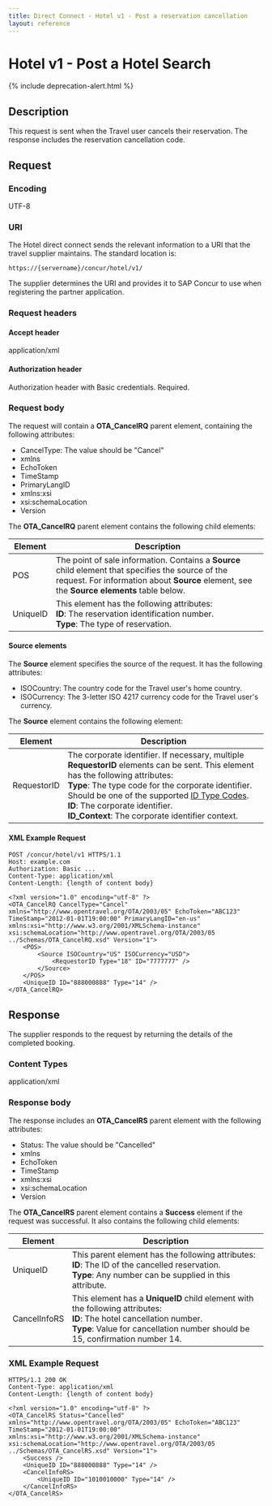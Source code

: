 ```yaml
---
title: Direct Connect - Hotel v1 - Post a reservation cancellation
layout: reference
---
```


# Hotel v1 - Post a Hotel Search

{% include deprecation-alert.html %}

## Description

This request is sent when the Travel user cancels their reservation. The response includes the reservation cancellation code.

##  Request

### Encoding
UTF-8

### URI

The Hotel direct connect sends the relevant information to a URI that the travel supplier maintains. The standard location is:

`https://{servername}/concur/hotel/v1/`

The supplier determines the URI and provides it to SAP Concur to use when registering the partner application.

### Request headers

#### Accept header
application/xml

#### Authorization header

Authorization header with Basic credentials. Required.

### Request body

The request will contain a **OTA_CancelRQ** parent element, containing the following attributes:

* CancelType: The value should be "Cancel"
* xmlns
* EchoToken
* TimeStamp
* PrimaryLangID
* xmlns:xsi
* xsi:schemaLocation
* Version

The **OTA_CancelRQ** parent element contains the following child elements:

|  Element |  Description |
|----------|---------------------------------------|
|  POS |  The point of sale information. Contains a **Source** child element that specifies the source of the request. For information about **Source** element, see the **Source elements** table below. |
|  UniqueID |  This element has the following attributes:<br/>**ID**: The reservation identification number.<br/>**Type**: The type of reservation. |

#### Source elements

The **Source** element specifies the source of the request. It has the following attributes:

* ISOCountry: The country code for the Travel user's home country.
* ISOCurrency: The 3-letter ISO 4217 currency code for the Travel user's currency.

The **Source** element contains the following element:

|  Element |  Description |
|----------|---------------------------------------|
|  RequestorID | The corporate identifier. If necessary, multiple **RequestorID** elements can be sent. This element has the following attributes:<br/>**Type**: The type code for the corporate identifier. Should be one of the supported [ID Type Codes](/api-reference/direct-connects/hotel/hotel-direct-connect-codes.html#method6). <br/>**ID**: The corporate identifier. <br/>**ID_Context**: The corporate identifier context. |

####  XML Example Request

```http
POST /concur/hotel/v1 HTTPS/1.1
Host: example.com
Authorization: Basic ...
Content-Type: application/xml
Content-Length: {length of content body}

<?xml version="1.0" encoding="utf-8" ?>
<OTA_CancelRQ CancelType="Cancel" xmlns="http://www.opentravel.org/OTA/2003/05" EchoToken="ABC123" TimeStamp="2012-01-01T19:00:00" PrimaryLangID="en-us" xmlns:xsi="http://www.w3.org/2001/XMLSchema-instance" xsi:schemaLocation="http://www.opentravel.org/OTA/2003/05 ../Schemas/OTA_CancelRQ.xsd" Version="1">
    <POS>
        <Source ISOCountry="US" ISOCurrency="USD">
            <RequestorID Type="18" ID="7777777" />
        </Source>
    </POS>
    <UniqueID ID="888000888" Type="14" />
</OTA_CancelRQ>
```

##  Response

The supplier responds to the request by returning the details of the completed booking.

### Content Types
application/xml

### Response body

The response includes an **OTA_CancelRS** parent element with the following attributes:

* Status: The value should be "Cancelled"
* xmlns
* EchoToken
* TimeStamp
* xmlns:xsi
* xsi:schemaLocation
* Version

The **OTA_CancelRS** parent element contains a **Success** element if the request was successful. It also contains the following child elements:

|  Element |  Description |
|----------|---------------------------------------|
|  UniqueID |  This parent element has the following attributes:<br/>**ID**: The ID of the cancelled reservation.<br/>**Type**: Any number can be supplied in this attribute. |
|  CancelInfoRS |  This element has a **UniqueID** child element with the following attributes:<br/>**ID**: The hotel cancellation number.<br/>**Type**: Value for cancellation number should be 15, confirmation number 14.|  

###  XML Example Request

```http
HTTPS/1.1 200 OK
Content-Type: application/xml
Content-Length: {length of content body}

<?xml version="1.0" encoding="utf-8" ?>
<OTA_CancelRS Status="Cancelled" xmlns="http://www.opentravel.org/OTA/2003/05" EchoToken="ABC123" TimeStamp="2012-01-01T19:00:00" xmlns:xsi="http://www.w3.org/2001/XMLSchema-instance" xsi:schemaLocation="http://www.opentravel.org/OTA/2003/05 ../Schemas/OTA_CancelRS.xsd" Version="1">
    <Success />
    <UniqueID ID="888000888" Type="14" />
    <CancelInfoRS>
        <UniqueID ID="1010010000" Type="14" />
    </CancelInfoRS>
</OTA_CancelRS>
```



[1]: https://developer.concur.com/overview/partner-applications

